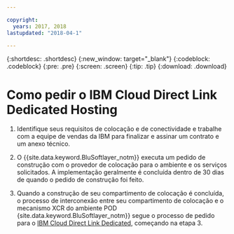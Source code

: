 ```yaml
---

copyright:
  years: 2017, 2018
lastupdated: "2018-04-1"

---
```


{:shortdesc: .shortdesc}
{:new_window: target="_blank"}
{:codeblock: .codeblock}
{:pre: .pre}
{:screen: .screen}
{:tip: .tip}
{:download: .download}

# Como pedir o IBM Cloud Direct Link Dedicated Hosting

1. Identifique seus requisitos de colocação e de conectividade e trabalhe com a equipe de vendas da IBM para finalizar e assinar um contrato e um anexo técnico.
2. O {{site.data.keyword.BluSoftlayer_notm}} executa um pedido de construção com o provedor de colocação para o ambiente e os serviços solicitados. A implementação geralmente é concluída dentro de 30 dias de quando o pedido de construção foi feito.

3. Quando a construção de seu compartimento de colocação é concluída, o processo de interconexão entre seu compartimento de colocação e o mecanismo XCR do ambiente POD {site.data.keyword.BluSoftlayer_notm}} segue o processo de pedido para o [IBM Cloud Direct Link Dedicated](how-to-order.html#how-to-order-ibm-cloud-direct-link-dedicated), começando na etapa 3.

